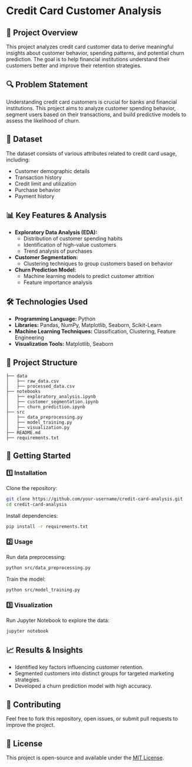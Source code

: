 # Credit Card Customer Analysis

## 📌 Project Overview
This project analyzes credit card customer data to derive meaningful insights about customer behavior, spending patterns, and potential churn prediction. The goal is to help financial institutions understand their customers better and improve their retention strategies.

## 🔍 Problem Statement
Understanding credit card customers is crucial for banks and financial institutions. This project aims to analyze customer spending behavior, segment users based on their transactions, and build predictive models to assess the likelihood of churn.

## 📂 Dataset
The dataset consists of various attributes related to credit card usage, including:
- Customer demographic details
- Transaction history
- Credit limit and utilization
- Purchase behavior
- Payment history

## 📊 Key Features & Analysis
- **Exploratory Data Analysis (EDA):**
  - Distribution of customer spending habits
  - Identification of high-value customers
  - Trend analysis of purchases
- **Customer Segmentation:**
  - Clustering techniques to group customers based on behavior
- **Churn Prediction Model:**
  - Machine learning models to predict customer attrition
  - Feature importance analysis

## 🛠️ Technologies Used
- **Programming Language:** Python
- **Libraries:** Pandas, NumPy, Matplotlib, Seaborn, Scikit-Learn
- **Machine Learning Techniques:** Classification, Clustering, Feature Engineering
- **Visualization Tools:** Matplotlib, Seaborn

## 📌 Project Structure
```
├── data
│   ├── raw_data.csv
│   ├── processed_data.csv
├── notebooks
│   ├── exploratory_analysis.ipynb
│   ├── customer_segmentation.ipynb
│   ├── churn_prediction.ipynb
├── src
│   ├── data_preprocessing.py
│   ├── model_training.py
│   ├── visualization.py
├── README.md
├── requirements.txt
```

## 🚀 Getting Started
### 1️⃣ Installation
Clone the repository:
```bash
git clone https://github.com/your-username/credit-card-analysis.git
cd credit-card-analysis
```
Install dependencies:
```bash
pip install -r requirements.txt
```

### 2️⃣ Usage
Run data preprocessing:
```bash
python src/data_preprocessing.py
```
Train the model:
```bash
python src/model_training.py
```

### 3️⃣ Visualization
Run Jupyter Notebook to explore the data:
```bash
jupyter notebook
```

## 📈 Results & Insights
- Identified key factors influencing customer retention.
- Segmented customers into distinct groups for targeted marketing strategies.
- Developed a churn prediction model with high accuracy.

## 🤝 Contributing
Feel free to fork this repository, open issues, or submit pull requests to improve the project.

## 📄 License
This project is open-source and available under the [MIT License](LICENSE).
